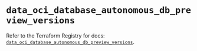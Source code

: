# `data_oci_database_autonomous_db_preview_versions`

Refer to the Terraform Registry for docs: [`data_oci_database_autonomous_db_preview_versions`](https://registry.terraform.io/providers/oracle/oci/6.18.0/docs/data-sources/database_autonomous_db_preview_versions).
